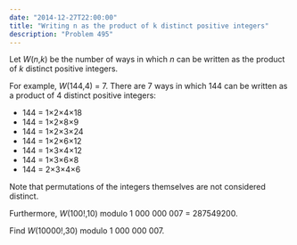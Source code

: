 ```yaml
---
date: "2014-12-27T22:00:00"
title: "Writing n as the product of k distinct positive integers"
description: "Problem 495"
---
```


<p>Let <var>W</var>(<var>n</var>,<var>k</var>) be the number of ways in which <var>n</var> can be written as the product of <var>k</var> distinct positive integers.</p>
<p>For example, <var>W</var>(144,4) = 7. There are 7 ways in which 144 can be written as a product of 4 distinct positive integers:</p>
<p></p><ul><li>144 = 1×2×4×18</li>
<li>144 = 1×2×8×9</li>
<li>144 = 1×2×3×24</li>
<li>144 = 1×2×6×12</li>
<li>144 = 1×3×4×12</li>
<li>144 = 1×3×6×8</li>
<li>144 = 2×3×4×6</li>
</ul><p>Note that permutations of the integers themselves are not considered distinct.</p>
<p>Furthermore, <var>W</var>(100!,10) modulo 1 000 000 007 = 287549200.</p>
<p>Find <var>W</var>(10000!,30) modulo 1 000 000 007.</p>

